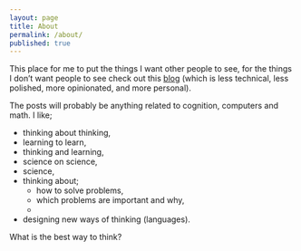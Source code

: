 ```yaml
---
layout: page
title: About
permalink: /about/
published: true
---
```


This place for me to put the things I want other people to see, for the things I don’t want people to see check out this [blog](https://act65com.wordpress.com/) (which is less technical, less polished, more opinionated, and more personal).

The posts will probably be anything related to cognition, computers and math. I like; 
* thinking about thinking,
* learning to learn,
* thinking and learning,
* science on science,
* science,
* thinking about;
	* how to solve problems, 
	* which problems are important and why,
	* 
* designing new ways of thinking (languages).

What is the best way to think?